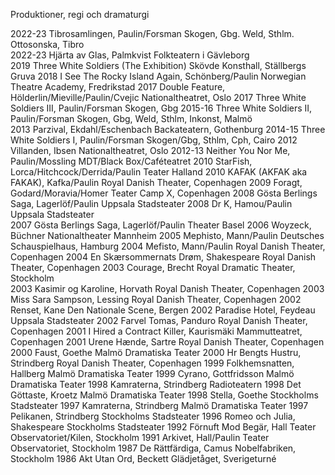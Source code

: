 Produktioner, regi och dramaturgi

2022-23	Tibrosamlingen, Paulin/Forsman	Skogen, Gbg. Weld, Sthlm. Ottosonska, Tibro   
2022-23	Hjärta av Glas, Palmkvist	Folkteatern i Gävleborg  
2019	  Three White Soldiers (The Exhibition)	Skövde Konsthall, Ställbergs Gruva
2018	  I See The Rocky Island Again, Schönberg/Paulin	Norwegian Theatre Academy, Fredrikstad
2017	  Double Feature, Hölderlin/Mieville/Paulin/Cvejic	Nationaltheatret, Oslo
2017	  Three White Soldiers III, Paulin/Forsman	Skogen, Gbg
2015-16	Three White Soldiers II, Paulin/Forsman	Skogen, Gbg, Weld, Sthlm, Inkonst, Malmö	
2013   	Parzival, Ekdahl/Eschenbach	Backateatern, Gothenburg
2014-15 Three White Soldiers I, Paulin/Forsman	Skogen/Gbg, Sthlm, Cph, Cairo 
2012 	  Villanden, Ibsen 	Nationaltheatret, Oslo
2012-13	Neither You Nor Me, Paulin/Mossling 	MDT/Black Box/Caféteatret
2010	  StarFish, Lorca/Hitchcock/Derrida/Paulin 	Teater Halland
2010 	  KAFAK (AKFAK aka FAKAK), Kafka/Paulin 	Royal Danish Theater, Copenhagen
2009 	  Foragt, Godard/Moravia/Homer 	Teater Camp X, Copenhagen
2008  	Gösta Berlings Saga, Lagerlöf/Paulin	Uppsala Stadsteater
2008  	Dr K, Hamou/Paulin 	Uppsala Stadsteater				
2007 	  Gösta Berlings Saga, Lagerlöf/Paulin	Theater Basel
2006  	Woyzeck, Büchner 	Nationaltheater Mannheim
2005  	Mephisto, Mann/Paulin 	Deutsches Schauspielhaus, Hamburg
2004  	Mefisto, Mann/Paulin 	Royal Danish Theater, Copenhagen
2004 	  En Skærsommernats Drøm, Shakespeare	Royal Danish Theater, Copenhagen
2003 	  Courage, Brecht 	Royal Dramatic Theater, Stockholm	
2003  	Kasimir og Karoline, Horvath 	Royal Danish Theater, Copenhagen
2003  	Miss Sara Sampson, Lessing 	Royal Danish Theater, Copenhagen
2002  	Renset, Kane 	Den Nationale Scene, Bergen
2002  	Paradise Hotel, Feydeau 	Uppsala Stadsteater
2002  	Farvel Tomas, Panduro 	Royal Danish Theater, Copenhagen
2001  	I Hired a Contract Killer, Kaurismäki 	Mammutteatret, Copenhagen
2001  	Urene Hænde, Sartre 	Royal Danish Theater, Copenhagen
2000  	Faust, Goethe 	Malmö Dramatiska Teater
2000 	Hr Bengts Hustru, Strindberg 	Royal Danish Theater, Copenhagen
1999 	Folkhemsnatten, Hallberg 	Malmö Dramatiska Teater
1999 	Cyrano, Gottfridsson 	Malmö Dramatiska Teater
1998 	Kamraterna, Strindberg 	Radioteatern
1998 	Det Göttaste, Kroetz 	Malmö Dramatiska Teater
1998 	Stella, Goethe 	Stockholms Stadsteater
1997 	Kamraterna, Strindberg 	Malmö Dramatiska Teater
1997 	Pelikanen, Strindberg 	Stockholms Stadsteater
1996 	Romeo och Julia, Shakespeare 	Stockholms Stadsteater
1992	Förnuft Mod Begär, Hall	Teater Observatoriet/Kilen, Stockholm
1991	Arkivet, Hall/Paulin	Teater Observatoriet, Stockholm
1987	De Rättfärdiga, Camus	Nobelfabriken, Stockholm
1986	Akt Utan Ord, Beckett	Glädjetåget, Sverigeturné

